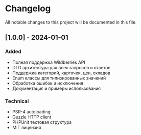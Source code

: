 # Changelog

All notable changes to this project will be documented in this file.

## [1.0.0] - 2024-01-01

### Added
- Полная поддержка Wildberries API
- DTO архитектура для всех запросов и ответов
- Поддержка категорий, карточек, цен, складов
- Enum классы для типизированных значений
- Обработка ошибок и исключения
- Документация и примеры использования

### Technical
- PSR-4 autoloading
- Guzzle HTTP client
- PHPUnit тестовая структура
- MIT лицензия
